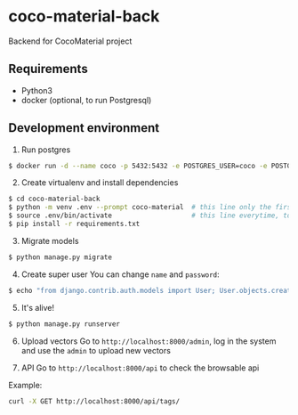# coco-material-back
Backend for CocoMaterial project

## Requirements

- Python3
- docker (optional, to run Postgresql)


## Development environment

1. Run postgres
```sh
$ docker run -d --name coco -p 5432:5432 -e POSTGRES_USER=coco -e POSTGRES_DB=coco -e POSTGRES_PASSWORD=coco postgres:12.3
```

2. Create virtualenv and install dependencies
```sh
$ cd coco-material-back
$ python -m venv .env --prompt coco-material  # this line only the first time, to create the virtualenv
$ source .env/bin/activate                    # this line everytime, to activate the virtualenv
$ pip install -r requirements.txt
```

3. Migrate models
```sh
$ python manage.py migrate
```

4. Create super user
You can change `name` and `password`:
```sh
$ echo "from django.contrib.auth.models import User; User.objects.create_superuser('name', 'admin@example.com', 'password')" | python manage.py shell
```

5. It's alive!
```sh
$ python manage.py runserver
```

6. Upload vectors
Go to `http://localhost:8000/admin`, log in the system and use the `admin` to upload new vectors

7. API
Go to `http://localhost:8000/api` to check the browsable api

Example:
```sh
curl -X GET http://localhost:8000/api/tags/
```
